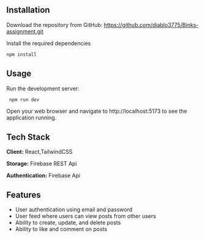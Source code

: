 
## Installation

Download the repository from GitHub: https://github.com/diablo3775/Binks-assignment.git

Install the required dependencies

```bash
npm install
```
    
## Usage
Run the development server:
```bash
 npm run dev
 ```
Open your web browser and 
navigate to 
http://localhost:5173 
to see the application running.


## Tech Stack

**Client:** React,TailwindCSS

**Storage:** Firebase REST Api

**Authentication:** Firebase Api 


## Features

- User authentication using email and password
- User feed where users can view posts from other users
- Ability to create, update, and delete posts
- Ability to like and comment on posts


